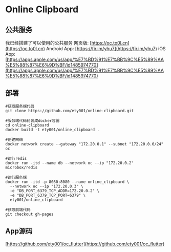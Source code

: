 # Online Clipboard

## 公共服务
我已经搭建了可以使用的公共服务 
网页版: [https://oc.to0l.cn](https://oc.to0l.cn)
Android App: [https://fir.im/yhu7](https://fir.im/yhu7)
iOS App: [https://apps.apple.com/us/app/%E7%BD%91%E7%BB%9C%E5%89%AA%E5%88%87%E6%9D%BF/id1485974770](https://apps.apple.com/us/app/%E7%BD%91%E7%BB%9C%E5%89%AA%E5%88%87%E6%9D%BF/id1485974770)


## 部署
```
#获取服务端代码
git clone https://github.com/ety001/online-clipboard.git

#服务端代码封装成docker容器
cd online-clipboard
docker build -t ety001/online_clipboard .

#创建网络
docker network create --gateway "172.20.0.1" --subnet "172.20.0.0/24" oc

#运行redis
docker run -itd --name db --network oc --ip "172.20.0.2" microbox/redis

#运行服务端
docker run -itd -p 8080:8080 --name online_clipboard \
  --network oc --ip "172.20.0.3" \
  -e "DB_PORT_6379_TCP_ADDR=172.20.0.2" \
  -e "DB_PORT_6379_TCP_PORT=6379" \
  ety001/online_clipboard

#获取前端代码
git checkout gh-pages
```

## App源码

[https://github.com/ety001/oc_flutter](https://github.com/ety001/oc_flutter)

